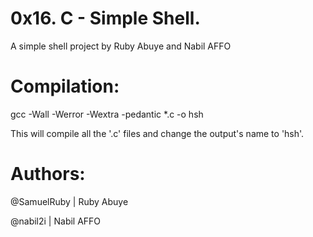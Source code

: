 
# 0x16. C - Simple Shell.

A simple shell project by Ruby Abuye and Nabil AFFO

# Compilation:

gcc -Wall -Werror -Wextra -pedantic *.c -o hsh

This will compile all the '.c' files and change the output's name to 'hsh'.


# Authors:

@SamuelRuby | Ruby Abuye

@nabil2i | Nabil AFFO  
